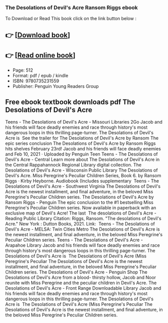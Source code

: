 ### The Desolations of Devil's Acre Ransom Riggs ebook

To Download or Read This book click on the link button below :

## 👉  [**[Download book](http://filesbooks.info/download.php?group=book&from=github.com&id=628172&lnk=1063 "Download book")**]

## 👉  [**[Read online book](http://filesbooks.info/download.php?group=book&from=github.com&id=628172&lnk=1063 "Read online book")**]


* Page: 512
* Format: pdf / epub / kindle
* ISBN: 9780735231559
* Publisher: Penguin Young Readers Group



## Free ebook textbook downloads pdf The Desolations of Devil's Acre



 Teens - The Desolations of Devil&#039;s Acre - Missouri Libraries 2Go Jacob and his friends will face deadly enemies and race through history&#039;s most dangerous loops in this thrilling page-turner. The Desolations of Devil&#039;s Acre is 
 See the trailer for The Desolations of Devil&#039;s Acre by Ransom The epic series conclusion The Desolations of Devil&#039;s Acre by Ransom Riggs hits shelves February 23rd! Jacob and his friends will face deadly enemies and Feb 10, 2021 · Uploaded by Penguin Teen
 Teens - The Desolations of Devil&#039;s Acre - Central Learn more about The Desolations of Devil&#039;s Acre in the Central Rappahannock Regional Library digital collection.
 The Desolations of Devil&#039;s Acre - Wisconsin Public Library The Desolations of Devil&#039;s Acre. Miss Peregrine&#039;s Peculiar Children Series, Book 6. by Ransom Riggs · Kirby Heyborne. Audiobook (Includes supplementary 
 Teens - The Desolations of Devil&#039;s Acre - Southwest Virginia The Desolations of Devil&#039;s Acre is the newest installment, and final adventure, in the beloved Miss Peregrine&#039;s Peculiar Children series.
 The Desolations of Devil&#039;s Acre by Ransom Riggs - Penguin The epic conclusion to the #1 bestselling Miss Peregrine&#039;s Peculiar Children series. Now available in paperback with an exclusive map of Devil&#039;s Acre! The last 
 The desolations of Devil&#039;s Acre - Reading Public Library Citation: Riggs, Ransom. &quot;The desolations of Devil&#039;s Acre.&quot; New York : Dutton Books, 2021. Link: 
 Teens - The Desolations of Devil&#039;s Acre - MELSA: Twin Cities Metro The Desolations of Devil&#039;s Acre is the newest installment, and final adventure, in the beloved Miss Peregrine&#039;s Peculiar Children series.
 Teens - The Desolations of Devil&#039;s Acre - Arapahoe Library Jacob and his friends will face deadly enemies and race through history&#039;s most dangerous loops in this thrilling page-turner. The Desolations of Devil&#039;s Acre is 
 The Desolations of Devil&#039;s Acre (Miss Peregrine&#039;s Peculiar The Desolations of Devil&#039;s Acre is the newest installment, and final adventure, in the beloved Miss Peregrine&#039;s Peculiar Children series.
 The Desolations of Devil&#039;s Acre - Penguin Shop The Desolations of Devil&#039;s Acre from a blood- thirsty hollow, Jacob and Noor reunite with Miss Peregrine and the peculiar children in Devil&#039;s Acre.
 The Desolations of Devil&#039;s Acre - Front Range Downloadable Library Jacob and his friends will face deadly enemies and race through history&#039;s most dangerous loops in this thrilling page-turner. The Desolations of Devil&#039;s Acre is 
 The Desolations of Devil&#039;s Acre (Miss Peregrine&#039;s Peculiar The Desolations of Devil&#039;s Acre is the newest installment, and final adventure, in the beloved Miss Peregrine&#039;s Peculiar Children series.





